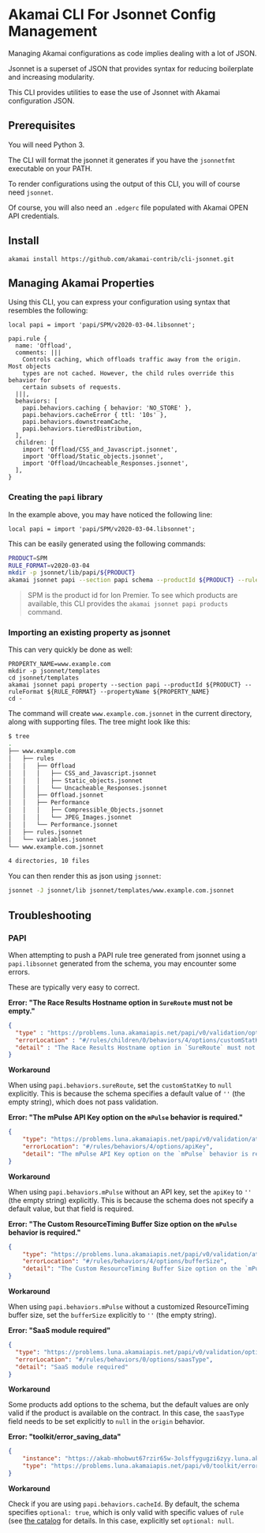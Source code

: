 # Akamai CLI For Jsonnet Config Management

Managing Akamai configurations as code implies dealing with a lot of JSON.

Jsonnet is a superset of JSON that provides syntax for reducing boilerplate and increasing
modularity.

This CLI provides utilities to ease the use of Jsonnet with Akamai configuration JSON.

## Prerequisites

You will need Python 3.

The CLI will format the jsonnet it generates if you have the `jsonnetfmt` executable on your
PATH.

To render configurations using the output of this CLI, you will of course need `jsonnet`.

Of course, you will also need an `.edgerc` file populated with Akamai OPEN API credentials.

## Install

```
akamai install https://github.com/akamai-contrib/cli-jsonnet.git
```

## Managing Akamai Properties

Using this CLI, you can express your configuration using syntax that resembles the following:

```
local papi = import 'papi/SPM/v2020-03-04.libsonnet';

papi.rule {
  name: 'Offload',
  comments: |||
    Controls caching, which offloads traffic away from the origin. Most objects
    types are not cached. However, the child rules override this behavior for
    certain subsets of requests.
  |||,
  behaviors: [
    papi.behaviors.caching { behavior: 'NO_STORE' },
    papi.behaviors.cacheError { ttl: '10s' },
    papi.behaviors.downstreamCache,
    papi.behaviors.tieredDistribution,
  ],
  children: [
    import 'Offload/CSS_and_Javascript.jsonnet',
    import 'Offload/Static_objects.jsonnet',
    import 'Offload/Uncacheable_Responses.jsonnet',
  ],
}
```

### Creating the `papi` library

In the example above, you may have noticed the following line:

```
local papi = import 'papi/SPM/v2020-03-04.libsonnet';
```

This can be easily generated using the following commands:

```bash
PRODUCT=SPM
RULE_FORMAT=v2020-03-04
mkdir -p jsonnet/lib/papi/${PRODUCT}
akamai jsonnet papi --section papi schema --productId ${PRODUCT} --ruleFormat ${RULE_FORMAT} > jsonnet/lib/papi/SPM/${RULE_FORMAT}.libsonnet
```

> SPM is the product id for Ion Premier. To see which products are available,
> this CLI provides the `akamai jsonnet papi products` command.

### Importing an existing property as jsonnet

This can very quickly be done as well:

```
PROPERTY_NAME=www.example.com
mkdir -p jsonnet/templates
cd jsonnet/templates
akamai jsonnet papi property --section papi --productId ${PRODUCT} --ruleFormat ${RULE_FORMAT} --propertyName ${PROPERTY_NAME}
cd -
```

The command will create `www.example.com.jsonnet` in the current directory, along with supporting files. The tree
might look like this:

```bash
$ tree
.
├── www.example.com
│   ├── rules
│   │   ├── Offload
│   │   │   ├── CSS_and_Javascript.jsonnet
│   │   │   ├── Static_objects.jsonnet
│   │   │   └── Uncacheable_Responses.jsonnet
│   │   ├── Offload.jsonnet
│   │   ├── Performance
│   │   │   ├── Compressible_Objects.jsonnet
│   │   │   └── JPEG_Images.jsonnet
│   │   └── Performance.jsonnet
│   ├── rules.jsonnet
│   └── variables.jsonnet
└── www.example.com.jsonnet

4 directories, 10 files
```

You can then render this as json using `jsonnet`:

```bash
jsonnet -J jsonnet/lib jsonnet/templates/www.example.com.jsonnet
```

## Troubleshooting

### PAPI

When attempting to push a PAPI rule tree generated from jsonnet using a `papi.libsonnet`
generated from the schema, you may encounter some errors.

These are typically very easy to correct.

**Error: "The Race Results Hostname option in `SureRoute` must not be empty."**

```json
{
  "type" : "https://problems.luna.akamaiapis.net/papi/v0/validation/option_empty",
  "errorLocation" : "#/rules/children/0/behaviors/4/options/customStatKey",
  "detail" : "The Race Results Hostname option in `SureRoute` must not be empty."
}
```

**Workaround**

When using `papi.behaviors.sureRoute`, set the `customStatKey` to `null` explicitly.
This is because the schema specifies a default value of `''` (the empty string), which
does not pass validation.

**Error: "The mPulse API Key option on the `mPulse` behavior is required."**

```json
{
    "type": "https://problems.luna.akamaiapis.net/papi/v0/validation/attribute_required",
    "errorLocation": "#/rules/behaviors/4/options/apiKey",
    "detail": "The mPulse API Key option on the `mPulse` behavior is required."
}
```

**Workaround**

When using `papi.behaviors.mPulse` without an API key, set the `apiKey` to  `''` (the empty string)
explicitly. This is because the schema does not specify a default value, but that field is required.

**Error: "The Custom ResourceTiming Buffer Size option on the `mPulse` behavior is required."**

```json
{
    "type": "https://problems.luna.akamaiapis.net/papi/v0/validation/attribute_required",
    "errorLocation": "#/rules/behaviors/4/options/bufferSize",
    "detail": "The Custom ResourceTiming Buffer Size option on the `mPulse` behavior is required."
}
```

**Workaround**

When using `papi.behaviors.mPulse` without a customized ResourceTiming buffer size, set the `bufferSize`
explicitly to `''` (the empty string).

**Error: "SaaS module required"**

```json
{
  "type": "https://problems.luna.akamaiapis.net/papi/v0/validation/option_validation_error",
  "errorLocation": "#/rules/behaviors/0/options/saasType",
  "detail": "SaaS module required"
}
```

**Workaround**

Some products add options to the schema, but the default values are only valid if the product is
available on the contract. In this case, the `saasType` field needs to be set explicitly to `null`
in the `origin` behavior.

**Error: "toolkit/error_saving_data"**

```json
{
    "instance": "https://akab-mhobwut67rzir65w-3olsffygugzi6zyy.luna.akamaiapis.net/papi/v1/properties/prp_662903/versions/1/rules?dryRun=true#c5f45faad107115a",
    "type": "https://problems.luna.akamaiapis.net/papi/v0/toolkit/error_saving_data"
}
```

**Workaround**

Check if you are using `papi.behaviors.cacheId`. By default, the schema specifies `optional: true`,
which is only valid with specific values of `rule` (see [the catalog](https://developer.akamai.com/api/core_features/property_manager/v2020-03-04.html#cacheid)
for details. In this case, explicitly set `optional: null`.
